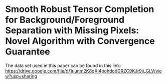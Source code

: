 # Smooth Robust Tensor Completion for Background/Foreground Separation with Missing Pixels: Novel Algorithm with Convergence Guarantee
The data set used in this paper can be found in this link: https://drive.google.com/file/d/1uunm2K8qXI4pohdodDRZC9KJr9ji_GLV/view?usp=sharing
